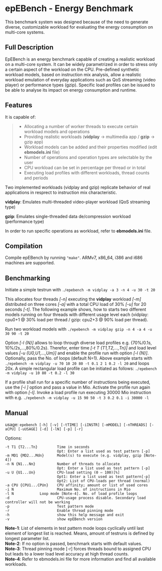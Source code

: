 epEBench - Energy Benchmark
=========================

This benchmark system was designed because of the need to generate diverse, customizable workload for evaluating the energy consumption on multi-core systems. 

Full Description
-------
EpEBench is an energy benchmark capable of creating a realistic workload on a multi-core system. It can be widely parametrized in order to stress only a certain aspect of the workload on the CPU. 
Pre-defined synthetic workload models, based on instruction mix analysis, allow a realistic workload emulation of everyday applications such as QoS streaming (video player) or performance types (gzip). 
Specific load profiles can be issued to be able to analyse its impact on energy consumption and runtime.

Features
-------
It is capable of:

>- Allocating a number of worker threads to execute certain workload models and operations
>- Providing realistic workloads (**vidplay** -> multimedia app / **gzip** -> gzip app)
>- Workload models can be added and their properties modified (edit **ebmodels.ini** file)
>- Number of operations and operation types are selectable by the user
>- CPU workload can be set in percentage per thread or in total 
>- Executing load profiles with different workloads, thread counts and periods

Two implemented workloads (vidplay and gzip) replicate behavior of real applications in resprect to instruction mix characteristic.

**vidplay**: Emulates multi-threaded video-player workload (QoS streaming type)

**gzip**: Emulates single-threaded data de/compression workload (performance type)

In order to run specific operations as workload, refer to **ebmodels.ini** file.

Compilation
-------
Compile epEBench by running ``"make"``. ARMv7, x86_64, i386 and i686 machines are supported.

Benchmarking
-------
Initiate a simple testrun with ``./epebench -m vidplay -a 3 -n 4 -u 30 -t 20``

This allocates four threads *[-n]* executing the **vidplay** workload *[-m]* distributed on three cores *[-a]* with a total CPU load of 30% *[-u]* for 20 seconds *[-t]*.
The following example shows, how to starts two different models running on four threads with different usage level each (vidplay: cpu0+1 @ 30% load per thread / gzip: cpu2+3 @ 90% load per thread).

Run two workload models with ``./epebench -m vidplay gzip -n 4 -a 4 -u 30 90 -t 20``

Option *[-l {N}]* allows to loop through diverse load profiles e.g. {70%/0.1s, 10%/2s,...,80%/0.2s}. Therefor, enter time *[-t T {T1,T2,...,Tn}]* and load level values *[-u {U0,U1,...,Um}]* and enable the profile run with option *[-l {N}]*. Optionally, pass the No. of loops (default N=1).
Above example starts with ``./epebench -m vidplay -u 70 10 20 80 -t 0.1 2 1 0.2 -l 20`` and loops 20x.
A simple rectangular load profile can be initiated as follows: ``./epebench -m vidplay -u 10 80 -t 0.2 -l 30`` 

If a profile shall run for a specific number of instructions being executed, use the *[-i <INST>]* option and pass a value in Mio. Activate the profile run again with option *[-l]*.
Invoke a load profile run executing 30000 Mio instruction with e.g. ``./epebench -m vidplay -u 15 90 50 -t 3 0.2 0.1 -i 30000 -l``     

Manual
-------
usage: ``epebench [-h] [-v] [-tTIME] [-iINSTR] [-mMODEL] [-nTHREADS] [-aCPU] [-uUSAGE] [-d] [-lN] [-p] [-r]``

Options:

	-t T1 {T2...Tn}	        Time in seconds
	                        Opt: Enter a list used as test pattern [-p]
	-m MD1 {MD2...Mdn}	    Model(s) to execute (e.g. vidplay, gzip [Note-4])
	-n N {N1...Nn}	        Number of threads to allocate
		                    Opt: Enter a list used as test pattern [-p]
	-u U {U1...Un}	        CPU-load setting (0 – 100)[%]
		                    Opt1: Enter a list used as test pattern[-p]
		                    Opt2: List of CPU-loads per thread (normal)
	-a CPU {CPU1...CPUn}	CPU affinity; amount or list of used cores
	-i N	                Maximum No. of instructions in Mio
	-l N			Loop mode [Note-4]. No. of load profile loops
	-d	                    CPU-usage process disable. Secondary load controller will not be working
	-p	                    Test pattern mode
	-r	                    Enable thread pinning mode
	-h	                    show this help message and exit
	-v 	                    show epEBench version
	
	
**Note-1**: List of elements in test pattern mode loops cyclically until last element of longest list is reached. Means, amount of testruns is defined by longest parameter list.  
**Note-2**: If no option is passed, benchmark starts with default values.  
**Note-3**: Thread pinning mode [-r] forces threads bound to assigned CPU but leads to a lower load level accuracy at high thread counts.  
**Note-4**: Refer to ebmodels.ini file for more information and find all available workloads.

